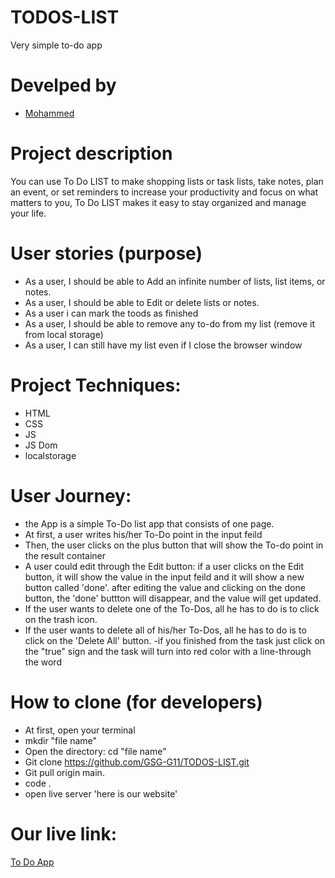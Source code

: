 # TODOS-LIST

Very simple to-do app

# Develped by

- [Mohammed](https://github.com/mo7amedehab97)

# Project description

You can use To Do LIST to make shopping lists or task lists, take notes, plan an event, or set reminders to increase your productivity and focus on what matters to you, To Do LIST makes it easy to stay organized and manage your life.

# User stories (purpose)

- As a user, I should be able to Add an infinite number of lists, list items, or notes.
- As a user, I should be able to Edit or delete lists or notes.
- As a user i can mark the toods as finished
- As a user, I should be able to remove any to-do from my list (remove it from local storage)
- As a user, I can still have my list even if I close the browser window

# Project Techniques:

- HTML
- CSS
- JS
- JS Dom
- localstorage

# User Journey:

- the App is a simple To-Do list app that consists of one page.
- At first, a user writes his/her To-Do point in the input feild
- Then, the user clicks on the plus button that will show the To-do point in the result container
- A user could edit through the Edit button: if a user clicks on the Edit button, it will show the value in the input feild and it will show a new button called 'done'. after editing the value and clicking on the done button, the 'done' buttton will disappear, and the value will get updated.
- If the user wants to delete one of the To-Dos, all he has to do is to click on the trash icon.
- If the user wants to delete all of his/her To-Dos, all he has to do is to click on the 'Delete All' button.
  -if you finished from the task just click on the "true" sign and the task will turn into red color with a line-through the word

# How to clone (for developers)

- At first, open your terminal
- mkdir "file name"
- Open the directory: cd "file name"
- Git clone https://github.com/GSG-G11/TODOS-LIST.git
- Git pull origin main.
- code .
- open live server 'here is our website'

# Our live link:

[To Do App](https://gsg-g11.github.io/TODOS-LIST/)
